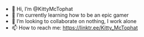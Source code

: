 - 👋 Hi, I’m @KittyMcTophat
- 🌱 I’m currently learning how to be an epic gamer
- 💞️ I’m looking to collaborate on nothing, I work alone
- 📫 How to reach me: https://linktr.ee/Kitty_McTophat
